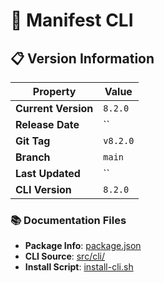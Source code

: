 # 🚀 Manifest CLI

## 📋 Version Information

| Property | Value |
|----------|-------|
| **Current Version** | `8.2.0` |
| **Release Date** | `` |
| **Git Tag** | `v8.2.0` |
| **Branch** | `main` |
| **Last Updated** | `` |
| **CLI Version** | `8.2.0` |

### 📚 Documentation Files
- **Package Info**: [package.json](package.json)
- **CLI Source**: [src/cli/](src/cli/)
- **Install Script**: [install-cli.sh](install-cli.sh)



